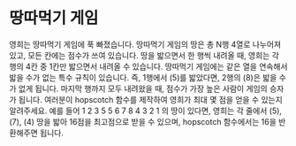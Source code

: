 # 땅따먹기 게임
영희는 땅따먹기 게임에 푹 빠졌습니다. 땅따먹기 게임의 땅은 총 N행 4열로 나누어져 있고, 모든 칸에는 점수가 쓰여 있습니다. 땅을 밟으면서 한 행씩 내려올 때, 영희는 각 행의 4칸 중 1칸만 밟으면서 내려올 수 있습니다. 땅따먹기 게임에는 같은 열을 연속해서 밟을 수가 없는 특수 규칙이 있습니다. 즉, 1행에서 (5)를 밟았다면, 2행의 (8)은 밟을 수가 없게 됩니다. 마지막 행까지 모두 내려왔을 때, 점수가 가장 높은 사람이 게임의 승자가 됩니다. 여러분이 hopscotch 함수를 제작하여 영희가 최대 몇 점을 얻을 수 있는지 알려주세요. 예를 들어
1 2 3 5
5 6 7 8
4 3 2 1
의 땅이 있다면, 영희는 각 줄에서 (5), (7), (4) 땅을 밟아 16점을 최고점으로 받을 수 있으며, hopscotch 함수에서는 16을 반환해주면 됩니다.